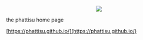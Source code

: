 <p align="center">
  <img src="https://latex.codecogs.com/svg.latex?\Huge{\text{P}_{\!\!\text{H}}\>\!\!\text{A}^{\!\!\text{T}}\!\text{T}_{\;\!\!\!\text{I}}\>\!\!\text{S}^{\!\text{U}}}">
</p>

the phattisu home page

[https://phattisu.github.io/](https://phattisu.github.io/)
